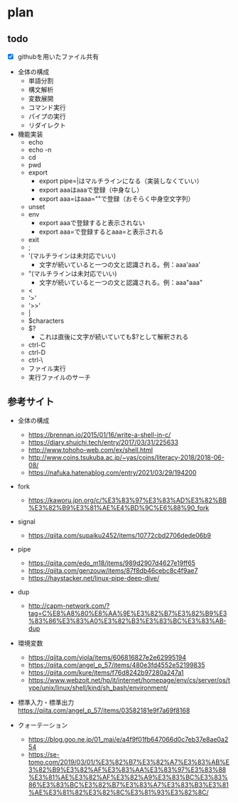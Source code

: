 # plan

## todo

- [x] githubを用いたファイル共有
- 全体の構成
  - 単語分割
  - 構文解析
  - 変数展開
  - コマンド実行
  - パイプの実行
  - リダイレクト
- 機能実装
  - echo
  - echo -n
  - cd
  - pwd
  - export
    - export pipe=|はマルチラインになる（実装しなくていい）
    - export aaaはaaaで登録（中身なし）
    - export aaa=はaaa=""で登録（おそらく中身空文字列）
  - unset
  - env
    - export aaaで登録すると表示されない
    - export aaa=で登録するとaaa=と表示される
  - exit
  - ;
  - '(マルチラインは未対応でいい)
    - 文字が続いていると一つの文と認識される。例：aaa'aaa'
  - "(マルチラインは未対応でいい)
    - 文字が続いていると一つの文と認識される。例：aaa"aaa"
  - <
  - '>'
  - '>>'
  - |
  - $characters
  - $?
    - これは直後に文字が続いていても$?として解釈される
  - ctrl-C
  - ctrl-D
  - ctrl-\
  - ファイル実行
  - 実行ファイルのサーチ


## 参考サイト

- 全体の構成
  - https://brennan.io/2015/01/16/write-a-shell-in-c/
  - https://diary.shuichi.tech/entry/2017/03/31/225633
  - http://www.tohoho-web.com/ex/shell.html
  - http://www.coins.tsukuba.ac.jp/~yas/coins/literacy-2018/2018-06-08/
  - https://nafuka.hatenablog.com/entry/2021/03/29/194200

- fork
  - https://kaworu.jpn.org/c/%E3%83%97%E3%83%AD%E3%82%BB%E3%82%B9%E3%81%AE%E4%BD%9C%E6%88%90_fork

- signal
  - https://qiita.com/supaiku2452/items/10772cbd2706dede06b9

- pipe
  - https://qiita.com/edo_m18/items/989d2907d4627e19ff65
  - https://qiita.com/genzouw/items/87f8db46cebc8c4f9ae7
  - https://haystacker.net/linux-pipe-deep-dive/

- dup
  - http://capm-network.com/?tag=C%E8%A8%80%E8%AA%9E%E3%82%B7%E3%82%B9%E3%83%86%E3%83%A0%E3%82%B3%E3%83%BC%E3%83%AB-dup

- 環境変数
  - https://qiita.com/viola/items/606816827e2e62995194
  - https://qiita.com/angel_p_57/items/480e3fd4552e52199835
  - https://qiita.com/kure/items/f76d8242b97280a247a1
  - https://www.webzoit.net/hp/it/internet/homepage/env/cs/server/os/type/unix/linux/shell/kind/sh_bash/environment/

- 標準入力・標準出力
  https://qiita.com/angel_p_57/items/03582181e9f7a69f8168

- クォーテーション
  - https://blog.goo.ne.jp/01_mai/e/a4f9f01fb647066d0c7eb37e8ae0a254
  - https://se-tomo.com/2019/03/01/%E3%82%B7%E3%82%A7%E3%83%AB%E3%82%B9%E3%82%AF%E3%83%AA%E3%83%97%E3%83%88%E3%81%AE%E3%82%AF%E3%82%A9%E3%83%BC%E3%83%86%E3%83%BC%E3%82%B7%E3%83%A7%E3%83%B3%E3%81%AE%E3%81%82%E3%82%8C%E3%81%93%E3%82%8C/
